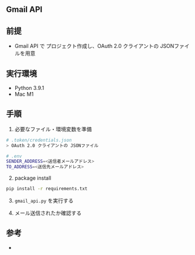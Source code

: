 ## Gmail API

## 前提
- Gmail API で プロジェクト作成し、OAuth 2.0 クライアントの JSONファイルを用意

## 実行環境
- Python 3.9.1
- Mac M1

## 手順

1. 必要なファイル・環境変数を準備
  ```bash
  # .token/credentials.json
  > OAuth 2.0 クライアントの JSONファイル
  
  # .env
  SENDER_ADDRESS=<送信者メールアドレス>
  TO_ADDRESS=<送信先メールアドレス>
  ```
2. package install
  ```bash
  pip install -r requirements.txt
  ```

3. `gmail_api.py` を実行する

4. メール送信されたか確認する


## 参考
- 